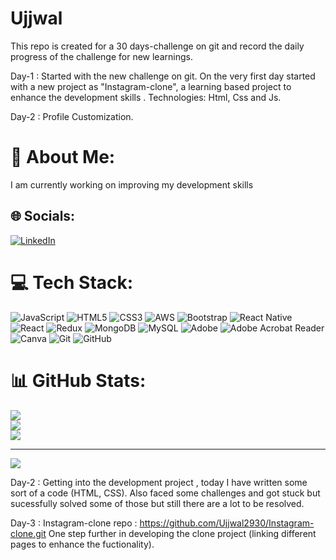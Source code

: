 # Ujjwal
This repo is created for a 30 days-challenge on git and record the daily progress of the challenge for new learnings.

Day-1 : Started with the new challenge on git.
        On the very first day started with a new project as "Instagram-clone", a learning based project to enhance the development skills .
        Technologies: Html, Css and Js.

Day-2 : Profile Customization.        
# 💫 About Me:
I am currently working on improving my development skills <br>


## 🌐 Socials:
[![LinkedIn](https://img.shields.io/badge/LinkedIn-%230077B5.svg?logo=linkedin&logoColor=white)](https://linkedin.com/in/https://www.linkedin.com/in/ujjwal-agarwal-67b6a0323) 

# 💻 Tech Stack:
![JavaScript](https://img.shields.io/badge/javascript-%23323330.svg?style=for-the-badge&logo=javascript&logoColor=%23F7DF1E) ![HTML5](https://img.shields.io/badge/html5-%23E34F26.svg?style=for-the-badge&logo=html5&logoColor=white) ![CSS3](https://img.shields.io/badge/css3-%231572B6.svg?style=for-the-badge&logo=css3&logoColor=white) ![AWS](https://img.shields.io/badge/AWS-%23FF9900.svg?style=for-the-badge&logo=amazon-aws&logoColor=white) ![Bootstrap](https://img.shields.io/badge/bootstrap-%238511FA.svg?style=for-the-badge&logo=bootstrap&logoColor=white) ![React Native](https://img.shields.io/badge/react_native-%2320232a.svg?style=for-the-badge&logo=react&logoColor=%2361DAFB) ![React](https://img.shields.io/badge/react-%2320232a.svg?style=for-the-badge&logo=react&logoColor=%2361DAFB) ![Redux](https://img.shields.io/badge/redux-%23593d88.svg?style=for-the-badge&logo=redux&logoColor=white) ![MongoDB](https://img.shields.io/badge/MongoDB-%234ea94b.svg?style=for-the-badge&logo=mongodb&logoColor=white) ![MySQL](https://img.shields.io/badge/mysql-4479A1.svg?style=for-the-badge&logo=mysql&logoColor=white) ![Adobe](https://img.shields.io/badge/adobe-%23FF0000.svg?style=for-the-badge&logo=adobe&logoColor=white) ![Adobe Acrobat Reader](https://img.shields.io/badge/Adobe%20Acrobat%20Reader-EC1C24.svg?style=for-the-badge&logo=Adobe%20Acrobat%20Reader&logoColor=white) ![Canva](https://img.shields.io/badge/Canva-%2300C4CC.svg?style=for-the-badge&logo=Canva&logoColor=white) ![Git](https://img.shields.io/badge/git-%23F05033.svg?style=for-the-badge&logo=git&logoColor=white) ![GitHub](https://img.shields.io/badge/github-%23121011.svg?style=for-the-badge&logo=github&logoColor=white)
# 📊 GitHub Stats:
![](https://github-readme-stats.vercel.app/api?username=Ujjwal2930&theme=dark&hide_border=false&include_all_commits=false&count_private=false)<br/>
![](https://github-readme-streak-stats.herokuapp.com/?user=Ujjwal2930&theme=dark&hide_border=false)<br/>
![](https://github-readme-stats.vercel.app/api/top-langs/?username=Ujjwal2930&theme=dark&hide_border=false&include_all_commits=false&count_private=false&layout=compact)

---
[![](https://visitcount.itsvg.in/api?id=Ujjwal2930&icon=0&color=0)](https://visitcount.itsvg.in)

<!-- Proudly created with GPRM ( https://gprm.itsvg.in ) -->

Day-2 : Getting into the development project , today I have written some sort of a code (HTML, CSS). Also faced some challenges and got stuck but sucessfully solved some of those but still there are a lot to be resolved.

Day-3 : Instagram-clone repo : https://github.com/Ujjwal2930/Instagram-clone.git
        One step further in developing the clone project (linking different pages to enhance the fuctionality).

